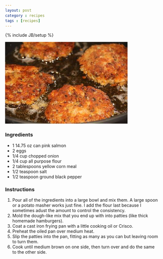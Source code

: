 ```yaml
---
layout: post
category : recipes
tags : [recipes]
---
```

{% include JB/setup %}

![Salmon Croquettes](https://github.com/janoside/janoside.github.io/blob/master/assets/images/salmon-croquettes.jpg?raw=true)

### Ingredients

* 1 14.75 oz can pink salmon
* 2 eggs
* 1/4 cup chopped onion
* 1/4 cup all purpose flour
* 2 tablespoons yellow corn meal
* 1/2 teaspoon salt 
* 1/2 teaspoon ground black pepper

### Instructions

1. Pour all of the ingredients into a large bowl and mix them. A large spoon or a potato masher works just fine. I add the flour last because I sometimes adust the amount to control the consistency.
2. Mold the dough-like mix that you end up with into patties (like thick homemade hamburgers).
3. Coat a cast iron frying pan with a little cooking oil or Crisco.
4. Preheat the oiled pan over medium heat.
5. Slip the patties into the pan, fitting as many as you can but leaving room to turn them.
6. Cook until medium brown on one side, then turn over and do the same to the other side. 
